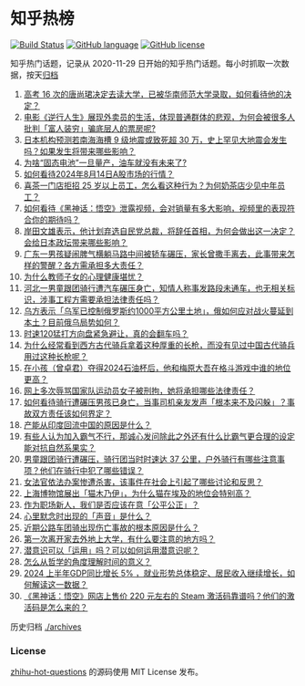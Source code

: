 # 知乎热榜
[![Build Status](https://github.com/ToWeLong/zhihu-hot-questions/workflows/CI/badge.svg)](https://github.com/ToWeLong/zhihu-hot-questions/actions)
[![GitHub language](https://img.shields.io/badge/language-golang-orange.svg)](https://golang.org/)
[![GitHub license](https://img.shields.io/github/license/ToWeLong/zhihu-hot-questions)](https://github.com/ToWeLong/zhihu-hot-questions/blob/main/LICENSE)

知乎热门话题，记录从 2020-11-29 日开始的知乎热门话题。每小时抓取一次数据，按天[归档](./archives)

<!-- BEGIN -->

1. [高考 16 次的唐尚珺决定去读大学，已被华南师范大学录取，如何看待他的决定？](https://www.zhihu.com/question/664172885)
1. [电影《逆行人生》展现外卖员的生活，体现普通群体的悲观，为何会被很多人批判「富人装穷」骗底层人的票房呢?](https://www.zhihu.com/question/663984331)
1. [日本机构预测若南海海槽 9 级地震或致死超 30 万，史上罕见大地震会发生吗？如果发生将带来哪些影响？](https://www.zhihu.com/question/664172371)
1. [为啥“固态电池”一旦量产，油车就没有未来了?](https://www.zhihu.com/question/663444576)
1. [如何看待2024年8月14日A股市场的行情？](https://www.zhihu.com/question/664152020)
1. [喜茶一门店拒招 25 岁以上员工，怎么看这种行为？为何奶茶店少见中年员工？](https://www.zhihu.com/question/664160628)
1. [如何看待《黑神话：悟空》泄露视频，会对销量有多大影响，视频里的表现符合你的期待吗？](https://www.zhihu.com/question/664214881)
1. [岸田文雄表示，他计划弃选自民党总裁，将辞任首相，为何会做出这一决定？会给日本政坛带来哪些影响？](https://www.zhihu.com/question/664242215)
1. [广东一男孩疑闹脾气横躺马路中间被轿车碾压，家长曾撒手离去，此事带来怎样的警醒？各方需承担多大责任？](https://www.zhihu.com/question/664242357)
1. [为什么教师子女的心理健康堪忧？](https://www.zhihu.com/question/664034662)
1. [河北一男童跟团骑行遭汽车碾压身亡，知情人称事发路段未通车，也无相关标识，涉事工程方需要承担法律责任吗？](https://www.zhihu.com/question/664204709)
1. [乌方表示「乌军已控制俄罗斯约1000平方公里土地」，俄如何应对战火蔓延到本土？目前俄乌局势如何？](https://www.zhihu.com/question/664154822)
1. [时速120猛打方向盘紧急避让，真的会翻车吗？](https://www.zhihu.com/question/663950525)
1. [为什么经常看到西方古代骑兵拿着这种厚重的长枪，而没有见过中国古代骑兵用过这种长枪呢？](https://www.zhihu.com/question/663694573)
1. [在小孩（曾卓君）夺得2024石油杯后，他和梅原大吾在格斗游戏中谁的地位更高？](https://www.zhihu.com/question/664087265)
1. [网上多次辱骂国家队运动员女子被刑拘，她将承担哪些法律责任？](https://www.zhihu.com/question/664161083)
1. [如何看待骑行遭碾压男孩已身亡，当事司机亲友发声「根本来不及闪躲」？事故双方责任该如何界定？](https://www.zhihu.com/question/664201157)
1. [产能从印度回流中国的原因是什么？](https://www.zhihu.com/question/663809583)
1. [有些人认为加入霸气不行，那诚心发问除此之外还有什么比霸气更合理的设定能对抗自然系果实？](https://www.zhihu.com/question/664158277)
1. [男童跟团骑行遭碾压，骑行团当时时速达 37 公里，户外骑行有哪些注意事项？他们在骑行中犯了哪些错误？](https://www.zhihu.com/question/664238374)
1. [女法官依法办案惨遭杀害，该事件在社会上引起了哪些讨论和反思？](https://www.zhihu.com/question/664097490)
1. [上海博物馆展出「猫木乃伊」，为什么猫在埃及的地位会特别高？](https://www.zhihu.com/question/663673717)
1. [作为职场新人，我们是否应该在意「公平公正」？](https://www.zhihu.com/question/662639460)
1. [心里默念时出现的「声音」是什么？](https://www.zhihu.com/question/663798610)
1. [近期公路车团骑出现伤亡事故的根本原因是什么？](https://www.zhihu.com/question/664196979)
1. [第一次离开家去外地上大学，有什么要注意的地方吗？](https://www.zhihu.com/question/663855442)
1. [潜意识可以「运用」吗？可以如何运用潜意识呢？](https://www.zhihu.com/question/664081177)
1. [怎么从哲学的角度理解时间的意义？](https://www.zhihu.com/question/663247213)
1. [2024 上半年GDP同比增长 5% ，就业形势总体稳定、居民收入继续增长，如何解读这一数据？](https://www.zhihu.com/question/661644071)
1. [《黑神话：悟空》网店上售价 220 元左右的 Steam 激活码靠谱吗？他们的激活码是怎么来的？](https://www.zhihu.com/question/664078728)

<!-- END -->

历史归档 [./archives](./archives)


### License
[zhihu-hot-questions](https://github.com/towelong/zhihu-hot-questions) 的源码使用 MIT License 发布。